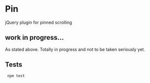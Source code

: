 # Pin
jQuery plugin for pinned scrolling

## work in progress...
As stated above. Totally in progress and not to be taken seriously yet.

## Tests
```javascript
 npm test
```
